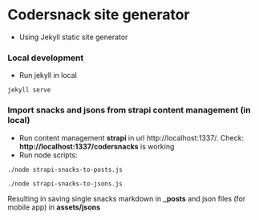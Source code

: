 # Codersnack site generator

* Using Jekyll static site generator

### Local development

* Run jekyll in local
```
jekyll serve 
```

### Import snacks and jsons from strapi content management (in local)

* Run content management **strapi** in url http://localhost:1337/. Check: **http://localhost:1337/codersnacks** is working
* Run node scripts:
````
./node strapi-snacks-to-posts.js
````
````
./node strapi-snacks-to-jsons.js
````
Resulting in saving single snacks markdown in **_posts**
and json files (for mobile app) in **assets/jsons**